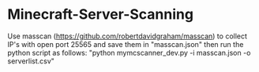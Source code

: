 # Minecraft-Server-Scanning

Use masscan (https://github.com/robertdavidgraham/masscan) to collect IP's with open port 25565 and save them in "masscan.json"
then run the python script as follows: "python mymcscanner_dev.py -i masscan.json -o serverlist.csv"

